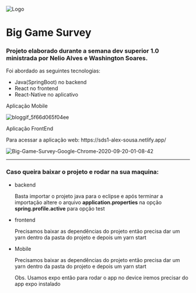 ![Logo](https://user-images.githubusercontent.com/8229999/93694224-91dc3400-fadf-11ea-95a4-b31982c52e53.PNG)

<h1>Big Game Survey</h1>
<h3>Projeto elaborado durante a semana dev superior 1.0 ministrada por Nelio Alves e Washington Soares.</h3>

<p>Foi abordado as seguintes tecnologias:</p>
<ul>
  <li>Java(SpringBoot) no backend</li>
  <li>React no frontend</li>
  <li>React-Native no aplicativo</li>
</ul>

<p>Aplicação Mobile</p>

![bloggif_5f66d065f04ee](https://user-images.githubusercontent.com/8229999/93694152-d7e4c800-fade-11ea-8062-dbd42d84719a.gif)

<p>Aplicação FrontEnd</p>
<p>Para acessar a aplicação web: https://sds1-alex-sousa.netlify.app/</p>

![Big-Game-Survey-Google-Chrome-2020-09-20-01-08-42](https://user-images.githubusercontent.com/8229999/93694206-50e41f80-fadf-11ea-8b6c-b38fb957e466.gif)

<hr>

<h3>Caso queira baixar o projeto e rodar na sua maquina:</h3>
<ul>
  <li>backend</li>
   <p>Basta importar o projeto java para o eclipse e após terminar a importação altere o arquivo <strong>application.properties</strong> na opção 
   <strong>spring.profile.active</strong> para opção test</p>
   
  <li>frontend</li>
  <p>Precisamos baixar as dependências do projeto então precisa dar um yarn dentro da pasta do projeto e depois um yarn start</p>
  
  <li>Mobile</li>
  <p>Precisamos baixar as dependências do projeto então precisa dar um yarn dentro da pasta do projeto e depois um yarn start</p>
  <p>Obs. Usamos expo então para rodar o app no device iremos precisar do app expo instalado</p>
</ul>
